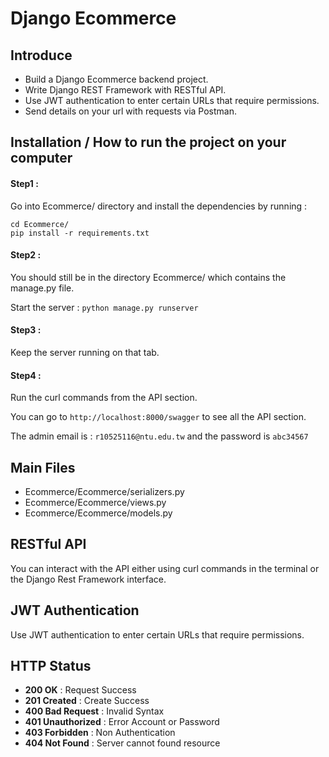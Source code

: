 # Django Ecommerce

## Introduce
- Build a Django Ecommerce backend project.
- Write Django REST Framework with RESTful API.
- Use JWT authentication to enter certain URLs that require permissions.
- Send details on your url with requests via Postman.

## Installation / How to run the project on your computer
#### Step1 : 
Go into Ecommerce/ directory and install the dependencies by running : 
```
cd Ecommerce/ 
pip install -r requirements.txt
```

#### Step2 : 
You should still be in the directory Ecommerce/ which contains the manage.py file.

Start the server : ```python manage.py runserver```

#### Step3 : 
Keep the server running on that tab.

#### Step4 : 
Run the curl commands from the API section. 

You can go to ```http://localhost:8000/swagger``` to see all the API section.

The admin email is : ```r10525116@ntu.edu.tw``` and the password is ```abc34567```

## Main Files
- Ecommerce/Ecommerce/serializers.py
- Ecommerce/Ecommerce/views.py
- Ecommerce/Ecommerce/models.py

## RESTful API
You can interact with the API either using curl commands in the terminal or the Django Rest Framework interface.

## JWT Authentication
Use JWT authentication to enter certain URLs that require permissions.

## HTTP Status
- **200 OK** : Request Success
- **201 Created** : Create Success
- **400 Bad Request** : Invalid Syntax
- **401 Unauthorized** : Error Account or Password
- **403 Forbidden** : Non Authentication
- **404 Not Found** : Server cannot found resource



